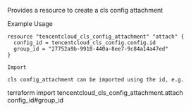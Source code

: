 Provides a resource to create a cls config attachment

Example Usage

```hcl
resource "tencentcloud_cls_config_attachment" "attach" {
  config_id = tencentcloud_cls_config.config.id
  group_id = "27752a9b-9918-440a-8ee7-9c84a14a47ed"
}

Import

cls config_attachment can be imported using the id, e.g.

```
terraform import tencentcloud_cls_config_attachment.attach config_id#group_id
```

```